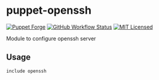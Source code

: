 puppet-openssh
===========

[![Puppet Forge](https://img.shields.io/puppetforge/v/halyard/openssh.svg)](https://forge.puppetlabs.com/halyard/openssh)
[![GitHub Workflow Status](https://img.shields.io/actions/github/workflow/status/halyard/puppet-openssh/build.yml?branch=main)](https://github.com/halyard/puppet-openssh/actions)
[![MIT Licensed](http://img.shields.io/badge/license-MIT-green.svg?style=flat)](https://tldrlegal.com/license/mit-license)

Module to configure openssh server

## Usage

```puppet
include openssh
```

